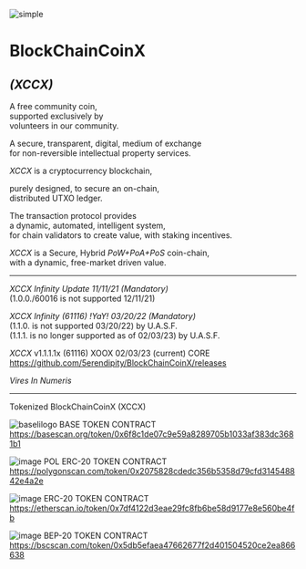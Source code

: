 ![simple](https://user-images.githubusercontent.com/76568125/216418515-151d7105-14ba-45de-ae8a-03df4ee7f05a.jpg)

# BlockChainCoinX
## *(XCCX)*



A free community coin,  
supported exclusively by   
volunteers in our community.

A secure, transparent, digital, medium of exchange  
for non-reversible intellectual property services. 

  
 
*XCCX* is a cryptocurrency blockchain, 

purely designed, to secure an on-chain,  
distributed UTXO ledger.

The transaction protocol provides  
a dynamic, automated, intelligent system,  
for chain validators to create value, with staking incentives.  

*XCCX* is a Secure, Hybrid *PoW+PoA+PoS* coin-chain,  
with a dynamic, free-market driven value.
  
__________________________________________________________  

*XCCX Infinity Update   11/11/21 (Mandatory)*  
(1.0.0./60016 is not supported 12/11/21)  

 
*XCCX Infinity (61116) !YaY! 03/20/22 (Mandatory)*  
(1.1.0. is not supported 03/20/22) by U.A.S.F.  
(1.1.1. is no longer supported as of 02/03/23) by U.A.S.F.  


*XCCX* v1.1.1.1x (61116) XOOX 02/03/23  (current) CORE  
https://github.com/5erendipity/BlockChainCoinX/releases  
 
*Vires In Numeris*

__________________________________________________________

Tokenized BlockChainCoinX (XCCX)  


![baselilogo](https://github.com/user-attachments/assets/73d6c6fc-5037-4df8-9501-a1dd60051657)
  BASE TOKEN CONTRACT  
https://basescan.org/token/0x6f8c1de07c9e59a8289705b1033af383dc3681b1



 
![image](https://github.com/5erendipity/BlockChainCoinX/assets/76568125/2a2e259f-efa6-4eea-b885-0c529b77375a)
  POL ERC-20 TOKEN CONTRACT  
https://polygonscan.com/token/0x2075828cdedc356b5358d79cfd314548842e4a2e  




![image](https://github.com/5erendipity/BlockChainCoinX/assets/76568125/640f85a3-309d-487b-b69b-69f587be37fe)
  ERC-20 TOKEN CONTRACT  
https://etherscan.io/token/0x7df4122d3eae29fc8fb6be58d9177e8e560be4fb  



 
![image](https://github.com/5erendipity/BlockChainCoinX/assets/76568125/2378820a-446f-4505-9dff-4737ff56f8e5)
  BEP-20 TOKEN CONTRACT  
https://bscscan.com/token/0x5db5efaea47662677f2d401504520ce2ea866638  


  
